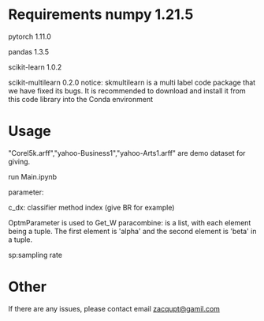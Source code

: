 
# Requirements numpy 1.21.5

pytorch 1.11.0

pandas 1.3.5

scikit-learn 1.0.2

scikit-multilearn 0.2.0 notice: skmultilearn is a multi label code package that we have fixed its bugs. It is recommended to download and install it from this code library into the Conda environment



# Usage
"Corel5k.arff","yahoo-Business1","yahoo-Arts1.arff" are demo dataset for giving.

run Main.ipynb

parameter:

c_dx: classifier method index (give BR for example)

OptmParameter is used to Get_W
paracombine: is a list, with each element being a tuple. The first element is 'alpha' and the second element is 'beta' in a tuple.

sp:sampling rate


# Other

If there are any issues, please contact email zacqupt@gamil.com
